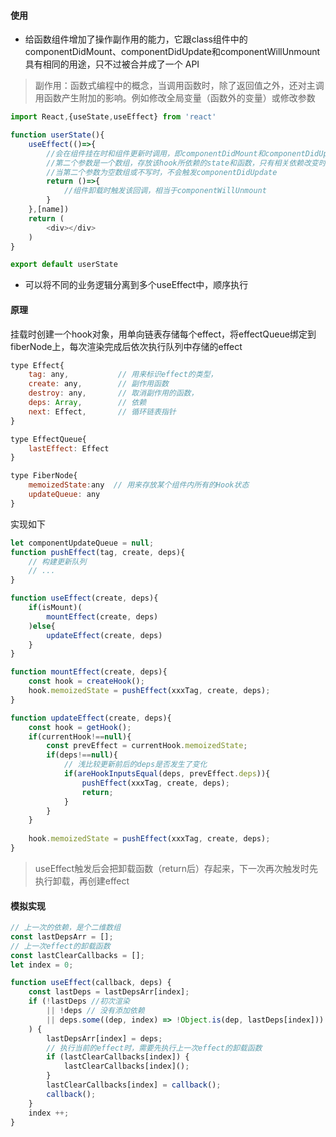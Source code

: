 #### 使用

- 给函数组件增加了操作副作用的能力，它跟class组件中的componentDidMount、componentDidUpdate和componentWillUnmount具有相同的用途，只不过被合并成了一个 API

> 副作用：函数式编程中的概念，当调用函数时，除了返回值之外，还对主调用函数产生附加的影响。例如修改全局变量（函数外的变量）或修改参数

```js
import React,{useState,useEffect} from 'react'

function userState(){
    useEffect(()=>{
        //会在组件挂在时和组件更新时调用，即componentDidMount和componentDidUpdate
        //第二个参数是一个数组，存放该hook所依赖的state和函数，只有相关依赖改变时才触发componentDidUpdate重新渲染页面
        //当第二个参数为空数组或不写时，不会触发componentDidUpdate
        return ()=>{
            //组件卸载时触发该回调，相当于componentWillUnmount
        }
    },[name])
    return (
        <div></div>
    )
}

export default userState
```

- 可以将不同的业务逻辑分离到多个useEffect中，顺序执行

#### 原理

挂载时创建一个hook对象，用单向链表存储每个effect，将effectQueue绑定到fiberNode上，每次渲染完成后依次执行队列中存储的effect

```js
type Effect{
    tag: any,           // 用来标识effect的类型，
    create: any,        // 副作用函数
    destroy: any,       // 取消副作用的函数，
    deps: Array,        // 依赖
    next: Effect,       // 循环链表指针
}

type EffectQueue{
    lastEffect: Effect
}

type FiberNode{
    memoizedState:any  // 用来存放某个组件内所有的Hook状态
    updateQueue: any  
}
```

实现如下

```js
let componentUpdateQueue = null;
function pushEffect(tag, create, deps){
    // 构建更新队列
    // ...
}

function useEffect(create, deps){
    if(isMount)(
        mountEffect(create, deps)
    )else{
        updateEffect(create, deps)
    }
}

function mountEffect(create, deps){
    const hook = createHook();
    hook.memoizedState = pushEffect(xxxTag, create, deps);
}

function updateEffect(create, deps){
    const hook = getHook();
    if(currentHook!==null){
        const prevEffect = currentHook.memoizedState;
        if(deps!==null){
            // 浅比较更新前后的deps是否发生了变化
            if(areHookInputsEqual(deps, prevEffect.deps)){
                pushEffect(xxxTag, create, deps);
                return;
            }
        }
    }
    
    hook.memoizedState = pushEffect(xxxTag, create, deps);
}
```

> useEffect触发后会把卸载函数（return后）存起来，下一次再次触发时先执行卸载，再创建effect

#### 模拟实现

```js
// 上一次的依赖，是个二维数组
const lastDepsArr = [];
// 上一次effect的卸载函数
const lastClearCallbacks = [];
let index = 0;

function useEffect(callback, deps) {
    const lastDeps = lastDepsArr[index];
    if (!lastDeps //初次渲染
        || !deps // 没有添加依赖
        || deps.some((dep, index) => !Object.is(dep, lastDeps[index])) // 存在一个依赖项与上次render的依赖不一致
    ) {
        lastDepsArr[index] = deps;
        // 执行当前的effect时，需要先执行上一次effect的卸载函数
        if (lastClearCallbacks[index]) {
            lastClearCallbacks[index]();
        }
        lastClearCallbacks[index] = callback();
        callback();
    }
    index ++;
}
```